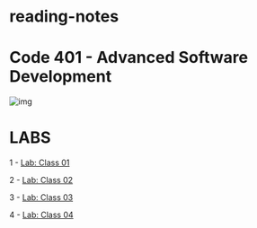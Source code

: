 # reading-notes




# Code 401 - Advanced Software Development

![img](https://encrypted-tbn0.gstatic.com/images?q=tbn:ANd9GcRoHz71Y0nhrsR3_TknySb4uTox7fsP3ViQ4A&usqp=CAU)


# LABS 
1 - [Lab: Class 01]()

2 - [Lab: Class 02](https://github.com/MURADALSHORMAN/basic-express-server-401/blob/main/README.md)

3 - [Lab: Class 03](https://github.com/MURADALSHORMAN/basic-api-server-401/blob/main/README.md)

4 - [Lab: Class 04](https://github.com/MURADALSHORMAN/api-server-lab4/blob/main/README.md)












